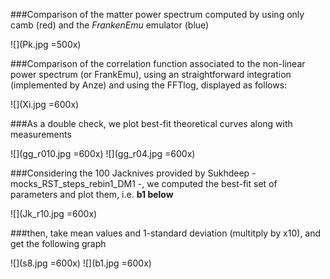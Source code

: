 ###Comparison of the matter power spectrum computed by using only camb (red) and the *FrankenEmu*  emulator (blue)


![](Pk.jpg =500x)

###Comparison of the correlation function associated to the non-linear power spectrum (or FrankEmu), using an straightforward integration (implemented by Anze) and using the FFTlog, displayed as follows: 


![](Xi.jpg =600x)

###As a double check, we plot best-fit theoretical curves along with measurements

![](gg_r010.jpg =600x) 
![](gg_r04.jpg =600x) 


###Considering the 100 Jacknives provided by Sukhdeep - mocks_RST_steps_rebin1_DM1 -, we computed the best-fit set of parameters and plot them, i.e. **b1 below**


![](Jk_r10.jpg =600x)


###then, take mean values and 1-standard deviation (multitply by x10), and get the following graph


![](s8.jpg =600x)
![](b1.jpg =600x)





